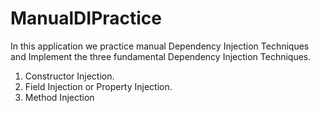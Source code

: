 # ManualDIPractice
In this application we practice manual Dependency Injection Techniques and Implement the three fundamental Dependency Injection Techniques. 
1. Constructor Injection.
2. Field Injection or Property Injection.
3. Method Injection
